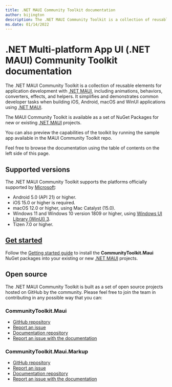 ```yaml
---
title: .NET MAUI Community Toolkit documentation
author: bijington
description: The .NET MAUI Community Toolkit is a collection of reusable elements for application development with .NET MAUI, including animations, behaviors, converters, effects, and helpers.
ms.date: 01/14/2022
---
```


# .NET Multi-platform App UI (.NET MAUI) Community Toolkit documentation

The .NET MAUI Community Toolkit is a collection of reusable elements for application development with [.NET MAUI][maui-url], including animations, behaviors, converters, effects, and helpers. It simplifies and demonstrates common developer tasks when building iOS, Android, macOS and WinUI applications using [.NET MAUI][maui-url].

The MAUI Community Toolkit is available as a set of NuGet Packages for new or existing [.NET MAUI][maui-url] projects.

You can also preview the capabilities of the toolkit by running the sample app available in the MAUI Community Toolkit repo.

Feel free to browse the documentation using the table of contents on the left side of this page.

[maui-url]: /dotnet/maui/ "Microsoft .NET MAUI documentation"

## Supported versions

The .NET MAUI Community Toolkit supports the platforms officially supported by [Microsoft](/dotnet/maui/supported-platforms):

* Android 5.0 (API 21) or higher.
* iOS 15.0 or higher is required.
* macOS 12.0 or higher, using Mac Catalyst (15.0).
* Windows 11 and Windows 10 version 1809 or higher, using [Windows UI Library (WinUI) 3](/windows/apps/winui/winui3/).
* Tizen 7.0 or higher.

## [Get started][get-started]

Follow the [Getting started guide][get-started] to install the **CommunityToolkit.Maui** NuGet packages into your existing or new [.NET MAUI][maui-url] projects.

[get-started]: get-started.md "Getting started guide"

## Open source

The .NET MAUI Community Toolkit is built as a set of open source projects hosted on GitHub by the community. Please feel free to join the team in contributing in any possible way that you can:

### CommunityToolkit.Maui

* [GitHub repository](https://github.com/CommunityToolkit/Maui)
* [Report an issue](https://github.com/CommunityToolkit/Maui/issues/new/choose)
* [Documentation repository](https://github.com/MicrosoftDocs/CommunityToolkit)
* [Report an issue with the documentation](https://github.com/MicrosoftDocs/CommunityToolkit/issues/new)

### CommunityToolkit.Maui.Markup

* [GitHub repository](https://github.com/CommunityToolkit/Maui.Markup)
* [Report an issue](https://github.com/CommunityToolkit/Maui.Markup/issues/new/choose)
* [Documentation repository](https://github.com/MicrosoftDocs/CommunityToolkit)
* [Report an issue with the documentation](https://github.com/MicrosoftDocs/CommunityToolkit/issues/new)